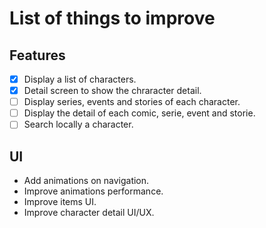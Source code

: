 # List of things to improve

## Features

- [x] Display a list of characters.
- [x] Detail screen to show the chraracter detail.
- [ ] Display series, events and stories of each character.
- [ ] Display the detail of each comic, serie, event and storie.
- [ ] Search locally a character.

## UI

- Add animations on navigation.
- Improve animations performance.
- Improve items UI.
- Improve character detail UI/UX.

